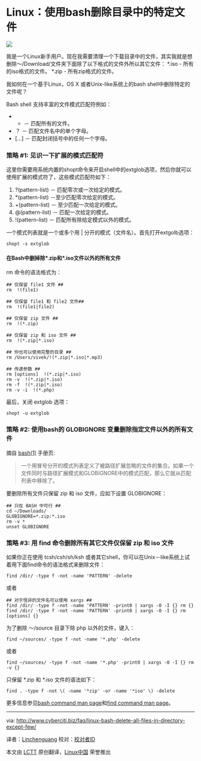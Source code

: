 Linux：使用bash删除目录中的特定文件
================================================================================
![](http://s0.cyberciti.org/images/category/old/terminal.png)

我是一个Linux新手用户。现在我需要清理一个下载目录中的文件，其实我就是想删除～/Download/文件夹下面除了以下格式的文件外所以其它文件：
*.iso - 所有的iso格式的文件。
*.zip - 所有zip格式的文件。

我如何在一个基于Linux，OS X 或者Unix-like系统上的bash shell中删除特定的文件呢？

Bash shell 支持丰富的文件模式匹配符例如：

- * － 匹配所有的文件。
- ？ － 匹配文件名中的单个字母。
- [...] － 匹配封闭括号中的任何一个字母。

### 策略 #1: 见识一下扩展的模式匹配符 ###

这里你需要用系统内置的shopt命令来开启shell中的extglob选项，然后你就可以使用扩展的模式符了，这些模式匹配符如下：

1. ?(pattern-list) － 匹配零次或一次给定的模式。
1. *(pattern-list) －至少匹配零次给定的模式。
1. +(pattern-list) － 至少匹配一次给定的模式。
1. @(pattern-list) － 匹配一次给定的模式。
1. !(pattern-list) － 匹配所有除给定模式以外的模式。

一个模式列表就是一个或多个用 | 分开的模式（文件名）。首先打开extgolb选项：

    shopt -s extglob
 
#### 在Bash中删掉除*.zip和*.iso文件以外的所有文件 ####

rm 命令的语法格式为：

    ## 仅保留 file1 文件 ##
    rm  !(file1)
     
    ## 仅保留 file1 和 file2 文件## 
    rm  !(file1|file2)
     
    ## 仅保留 zip 文件 ##
    rm  !(*.zip)
     
    ## 仅保留 zip 和 iso 文件 ##
    rm  !(*.zip|*.iso)

    ## 你也可以使用完整的目录 ##
    rm /Users/vivek/!(*.zip|*.iso|*.mp3)
     
    ## 传递参数 ##
    rm [options]  !(*.zip|*.iso)
    rm -v  !(*.zip|*.iso)
    rm -f  !(*.zip|*.iso)
    rm -v -i  !(*.php)

最后，关闭 extglob 选项：

    shopt -u extglob
 
### 策略 #2: 使用bash的 GLOBIGNORE 变量删除指定文件以外的所有文件 ###

摘自 [bash(1)][1] 手册页:
> 一个用冒号分开的模式列表定义了被路径扩展忽略的文件的集合。如果一个文件同时与路径扩展模式和GLOBIGNORE中的模式匹配，那么它就从匹配列表中移除了。

要删除所有文件只保留 zip 和 iso 文件，应如下设置 GLOBIGNORE：

    ## 只在 BASH 中可行 ##
    cd ~/Downloads/
    GLOBIGNORE=*.zip:*.iso
    rm -v *
    unset GLOBIGNORE
 
### 策略 #3: 用 find 命令删除所有其它文件仅保留 zip 和 iso 文件 ###


如果你正在使用 tcsh/csh/sh/ksh 或者其它shell，你可以在Unix－like系统上试着用下面find命令的语法格式来删除文件：

    find /dir/ -type f -not -name 'PATTERN' -delete
 
或者

    ## 对于怪异的文件名可以使用 xargs ##
    find /dir/ -type f -not -name 'PATTERN' -print0 | xargs -0 -I {} rm {}
    find /dir/ -type f -not -name 'PATTERN' -print0 | xargs -0 -I {} rm [options] {}
 

为了删除 ～/source 目录下除 php 以外的文件，键入：

    find ~/sources/ -type f -not -name '*.php' -delete

或者

    find ~/sources/ -type f -not -name '*.php' -print0 | xargs -0 -I {} rm -v {}
 
只保留 *.zip 和 *.iso 文件的语法如下：

    find . -type f -not \( -name '*zip' -or -name '*iso' \) -delete
 

更多信息参见[bash command man page][1]和[find command man page][2]。

--------------------------------------------------------------------------------

via: http://www.cyberciti.biz/faq/linux-bash-delete-all-files-in-directory-except-few/

译者：[Linchenguang](https://github.com/Linchenguang) 校对：[校对者ID](https://github.com/校对者ID)

本文由 [LCTT](https://github.com/LCTT/TranslateProject) 原创翻译，[Linux中国](http://linux.cn/) 荣誉推出

[1]:http://www.manpager.com/linux/man1/bash.1.html
[2]:http://www.manpager.com/linux/man1/find.1.html
